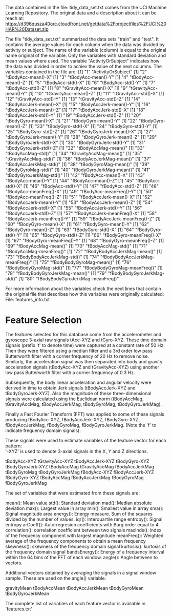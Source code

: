 The data contained in the file: tidy_data_set.txt comes from the UCI Machine Learning Repository.
The original data and a description about it can be reach at:
https://d396qusza40orc.cloudfront.net/getdata%2Fprojectfiles%2FUCI%20HAR%20Dataset.zip

The file "tidy_data_set.txt" summarized the data sets "train" and "test". It contains the average values for each
column when the data was divided by activity or subject.
The name of the variable (column) is equal to the original name original of the variable. Only the variables with
standard deviation and mean values where used.
The variable "ActivityOrSubject" indicates how the data was divided in order to achiev the value of the next columns.
The variables contained in the file are:
[1] "1"                 "ActivityOrSubject"
[1] "2"                 "tBodyAcc-mean()-X"
[1] "3"                 "tBodyAcc-mean()-Y"
[1] "4"                 "tBodyAcc-mean()-Z"
[1] "5"                "tBodyAcc-std()-X"
[1] "6"                "tBodyAcc-std()-Y"
[1] "7"                "tBodyAcc-std()-Z"
[1] "8"                    "tGravityAcc-mean()-X"
[1] "9"                    "tGravityAcc-mean()-Y"
[1] "10"                   "tGravityAcc-mean()-Z"
[1] "11"                  "tGravityAcc-std()-X"
[1] "12"                  "tGravityAcc-std()-Y"
[1] "13"                  "tGravityAcc-std()-Z"
[1] "14"                    "tBodyAccJerk-mean()-X"
[1] "15"                    "tBodyAccJerk-mean()-Y"
[1] "16"                    "tBodyAccJerk-mean()-Z"
[1] "17"                   "tBodyAccJerk-std()-X"
[1] "18"                   "tBodyAccJerk-std()-Y"
[1] "19"                   "tBodyAccJerk-std()-Z"
[1] "20"                 "tBodyGyro-mean()-X"
[1] "21"                 "tBodyGyro-mean()-Y"
[1] "22"                 "tBodyGyro-mean()-Z"
[1] "23"                "tBodyGyro-std()-X"
[1] "24"                "tBodyGyro-std()-Y"
[1] "25"                "tBodyGyro-std()-Z"
[1] "26"                     "tBodyGyroJerk-mean()-X"
[1] "27"                     "tBodyGyroJerk-mean()-Y"
[1] "28"                     "tBodyGyroJerk-mean()-Z"
[1] "29"                    "tBodyGyroJerk-std()-X"
[1] "30"                    "tBodyGyroJerk-std()-Y"
[1] "31"                    "tBodyGyroJerk-std()-Z"
[1] "32"                 "tBodyAccMag-mean()"
[1] "33"                "tBodyAccMag-std()"
[1] "34"                    "tGravityAccMag-mean()"
[1] "35"                   "tGravityAccMag-std()"
[1] "36"                     "tBodyAccJerkMag-mean()"
[1] "37"                    "tBodyAccJerkMag-std()"
[1] "38"                  "tBodyGyroMag-mean()"
[1] "39"                 "tBodyGyroMag-std()"
[1] "40"                      "tBodyGyroJerkMag-mean()"
[1] "41"                     "tBodyGyroJerkMag-std()"
[1] "42"                "fBodyAcc-mean()-X"
[1] "43"                "fBodyAcc-mean()-Y"
[1] "44"                "fBodyAcc-mean()-Z"
[1] "45"               "fBodyAcc-std()-X"
[1] "46"               "fBodyAcc-std()-Y"
[1] "47"               "fBodyAcc-std()-Z"
[1] "48"                    "fBodyAcc-meanFreq()-X"
[1] "49"                    "fBodyAcc-meanFreq()-Y"
[1] "50"                    "fBodyAcc-meanFreq()-Z"
[1] "51"                    "fBodyAccJerk-mean()-X"
[1] "52"                    "fBodyAccJerk-mean()-Y"
[1] "53"                    "fBodyAccJerk-mean()-Z"
[1] "54"                   "fBodyAccJerk-std()-X"
[1] "55"                   "fBodyAccJerk-std()-Y"
[1] "56"                   "fBodyAccJerk-std()-Z"
[1] "57"                        "fBodyAccJerk-meanFreq()-X"
[1] "58"                        "fBodyAccJerk-meanFreq()-Y"
[1] "59"                        "fBodyAccJerk-meanFreq()-Z"
[1] "60"                 "fBodyGyro-mean()-X"
[1] "61"                 "fBodyGyro-mean()-Y"
[1] "62"                 "fBodyGyro-mean()-Z"
[1] "63"                "fBodyGyro-std()-X"
[1] "64"                "fBodyGyro-std()-Y"
[1] "65"                "fBodyGyro-std()-Z"
[1] "66"                     "fBodyGyro-meanFreq()-X"
[1] "67"                     "fBodyGyro-meanFreq()-Y"
[1] "68"                     "fBodyGyro-meanFreq()-Z"
[1] "69"                 "fBodyAccMag-mean()"
[1] "70"                "fBodyAccMag-std()"
[1] "71"                     "fBodyAccMag-meanFreq()"
[1] "72"                         "fBodyBodyAccJerkMag-mean()"
[1] "73"                        "fBodyBodyAccJerkMag-std()"
[1] "74"                             "fBodyBodyAccJerkMag-meanFreq()"
[1] "75"                      "fBodyBodyGyroMag-mean()"
[1] "76"                     "fBodyBodyGyroMag-std()"
[1] "77"                          "fBodyBodyGyroMag-meanFreq()"
[1] "78"                          "fBodyBodyGyroJerkMag-mean()"
[1] "79"                         "fBodyBodyGyroJerkMag-std()"
[1] "80"                              "fBodyBodyGyroJerkMag-meanFreq()"

For more information about the variables check the next lines that contain the original file that describes
how this variables were originally calculated:
File: features_info.txt

Feature Selection 
=================

The features selected for this database come from the accelerometer and gyroscope 3-axial raw signals tAcc-XYZ and tGyro-XYZ. These time domain signals (prefix 't' to denote time) were captured at a constant rate of 50 Hz. Then they were filtered using a median filter and a 3rd order low pass Butterworth filter with a corner frequency of 20 Hz to remove noise. Similarly, the acceleration signal was then separated into body and gravity acceleration signals (tBodyAcc-XYZ and tGravityAcc-XYZ) using another low pass Butterworth filter with a corner frequency of 0.3 Hz. 

Subsequently, the body linear acceleration and angular velocity were derived in time to obtain Jerk signals (tBodyAccJerk-XYZ and tBodyGyroJerk-XYZ). Also the magnitude of these three-dimensional signals were calculated using the Euclidean norm (tBodyAccMag, tGravityAccMag, tBodyAccJerkMag, tBodyGyroMag, tBodyGyroJerkMag). 

Finally a Fast Fourier Transform (FFT) was applied to some of these signals producing fBodyAcc-XYZ, fBodyAccJerk-XYZ, fBodyGyro-XYZ, fBodyAccJerkMag, fBodyGyroMag, fBodyGyroJerkMag. (Note the 'f' to indicate frequency domain signals). 

These signals were used to estimate variables of the feature vector for each pattern:  
'-XYZ' is used to denote 3-axial signals in the X, Y and Z directions.

tBodyAcc-XYZ
tGravityAcc-XYZ
tBodyAccJerk-XYZ
tBodyGyro-XYZ
tBodyGyroJerk-XYZ
tBodyAccMag
tGravityAccMag
tBodyAccJerkMag
tBodyGyroMag
tBodyGyroJerkMag
fBodyAcc-XYZ
fBodyAccJerk-XYZ
fBodyGyro-XYZ
fBodyAccMag
fBodyAccJerkMag
fBodyGyroMag
fBodyGyroJerkMag

The set of variables that were estimated from these signals are: 

mean(): Mean value
std(): Standard deviation
mad(): Median absolute deviation 
max(): Largest value in array
min(): Smallest value in array
sma(): Signal magnitude area
energy(): Energy measure. Sum of the squares divided by the number of values. 
iqr(): Interquartile range 
entropy(): Signal entropy
arCoeff(): Autorregresion coefficients with Burg order equal to 4
correlation(): correlation coefficient between two signals
maxInds(): index of the frequency component with largest magnitude
meanFreq(): Weighted average of the frequency components to obtain a mean frequency
skewness(): skewness of the frequency domain signal 
kurtosis(): kurtosis of the frequency domain signal 
bandsEnergy(): Energy of a frequency interval within the 64 bins of the FFT of each window.
angle(): Angle between to vectors.

Additional vectors obtained by averaging the signals in a signal window sample. These are used on the angle() variable:

gravityMean
tBodyAccMean
tBodyAccJerkMean
tBodyGyroMean
tBodyGyroJerkMean

The complete list of variables of each feature vector is available in 'features.txt'


